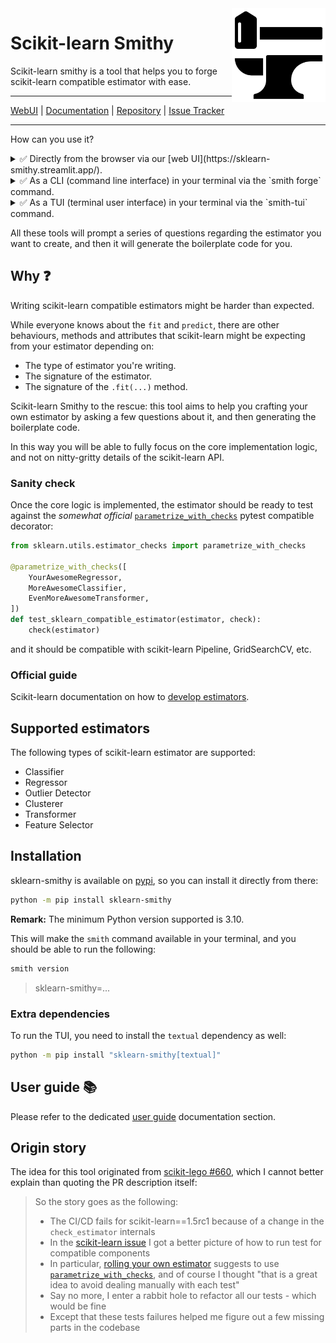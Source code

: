 <img src="https://raw.githubusercontent.com/FBruzzesi/sklearn-smithy/main/docs/img/sksmith-logo.svg" width=150 height=150 align="right">

# Scikit-learn Smithy

Scikit-learn smithy is a tool that helps you to forge scikit-learn compatible estimator with ease.

---

[WebUI](https://sklearn-smithy.streamlit.app/) | [Documentation](https://fbruzzesi.github.io/sklearn-smithy) | [Repository](https://github.com/fbruzzesi/sklearn-smithy) | [Issue Tracker](https://github.com/fbruzzesi/sklearn-smithy/issues)

---

How can you use it?

<details><summary>✅ Directly from the browser via our [web UI](https://sklearn-smithy.streamlit.app/). </summary>

- It requires no installation.
- Powered by [streamlit](https://streamlit.io/)

<img src="https://raw.githubusercontent.com/FBruzzesi/sklearn-smithy/main/docs/img/webui.png" align="right">

</details>

<details><summary>✅ As a CLI (command line interface) in your terminal via the `smith forge` command.</summary>

- It requires [installation](#installation).
- Powered by [typer](https://typer.tiangolo.com/).

</details>

<details><summary>✅ As a TUI (terminal user interface) in your terminal via the `smith-tui` command.</summary>

- It requires installing [extra dependencies](#extra-dependencies).
- Powered by [textual](https://textual.textualize.io/), using the `smith-tui` command.

<img src="https://raw.githubusercontent.com/FBruzzesi/sklearn-smithy/main/docs/img/tui.png" align="right">

</details>

All these tools will prompt a series of questions regarding the estimator you want to create, and then it will generate the boilerplate code for you.

## Why ❓

Writing scikit-learn compatible estimators might be harder than expected.

While everyone knows about the `fit` and `predict`, there are other behaviours, methods and attributes that
scikit-learn might be expecting from your estimator depending on:

- The type of estimator you're writing.
- The signature of the estimator.
- The signature of the `.fit(...)` method.

Scikit-learn Smithy to the rescue: this tool aims to help you crafting your own estimator by asking a few
questions about it, and then generating the boilerplate code.

In this way you will be able to fully focus on the core implementation logic, and not on nitty-gritty details
of the scikit-learn API.

### Sanity check

Once the core logic is implemented, the estimator should be ready to test against the _somewhat official_
[`parametrize_with_checks`](https://scikit-learn.org/dev/modules/generated/sklearn.utils.estimator_checks.parametrize_with_checks.html#sklearn.utils.estimator_checks.parametrize_with_checks)
pytest compatible decorator:

```py
from sklearn.utils.estimator_checks import parametrize_with_checks

@parametrize_with_checks([
    YourAwesomeRegressor,
    MoreAwesomeClassifier,
    EvenMoreAwesomeTransformer,
])
def test_sklearn_compatible_estimator(estimator, check):
    check(estimator)
```

and it should be compatible with scikit-learn Pipeline, GridSearchCV, etc.

### Official guide

Scikit-learn documentation on how to
[develop estimators](https://scikit-learn.org/dev/developers/develop.html#developing-scikit-learn-estimators).

## Supported estimators

The following types of scikit-learn estimator are supported:

- Classifier
- Regressor
- Outlier Detector
- Clusterer
- Transformer
- Feature Selector

## Installation

sklearn-smithy is available on [pypi](https://pypi.org/project/sklearn-smithy), so you can install it directly from there:

```bash
python -m pip install sklearn-smithy
```

**Remark:** The minimum Python version supported is 3.10.

This will make the `smith` command available in your terminal, and you should be able to run the following:

```bash
smith version
```

> sklearn-smithy=...

### Extra dependencies

To run the TUI, you need to install the `textual` dependency as well:

```bash
python -m pip install "sklearn-smithy[textual]"
```

## User guide 📚

Please refer to the dedicated [user guide](https://fbruzzesi.github.io/sklearn-smithy/user-guide/) documentation section.

## Origin story

The idea for this tool originated from [scikit-lego #660](https://github.com/koaning/scikit-lego/pull/660), which I cannot better explain than quoting the PR description itself:

> So the story goes as the following:
>
> - The CI/CD fails for scikit-learn==1.5rc1 because of a change in the `check_estimator` internals
> - In the [scikit-learn issue](https://github.com/scikit-learn/scikit-learn/issues/28966) I got a better picture of how to run test for compatible components
> - In particular, [rolling your own estimator](https://scikit-learn.org/dev/developers/develop.html#rolling-your-own-estimator) suggests to use [`parametrize_with_checks`](https://scikit-learn.org/dev/modules/generated/sklearn.utils.estimator_checks.parametrize_with_checks.html#sklearn.utils.estimator_checks.parametrize_with_checks), and of course I thought "that is a great idea to avoid dealing manually with each test"
> - Say no more, I enter a rabbit hole to refactor all our tests - which would be fine
> - Except that these tests failures helped me figure out a few missing parts in the codebase

